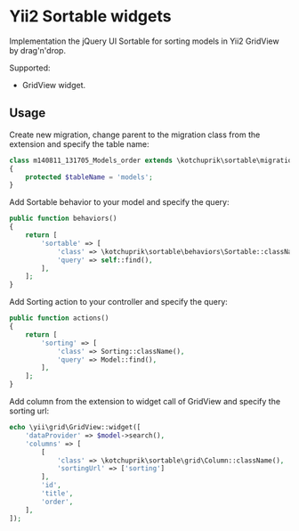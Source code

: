 # Yii2 Sortable widgets

Implementation the jQuery UI Sortable for sorting models in Yii2 GridView by drag'n'drop.

Supported:

- GridView widget.

## Usage

Create new migration, change parent to the migration class from the extension and specify the table name:

```php
class m140811_131705_Models_order extends \kotchuprik\sortable\migrations\Migration
{
    protected $tableName = 'models';
}
```

Add Sortable behavior to your model and specify the query:

```php
public function behaviors()
{
    return [
        'sortable' => [
            'class' => \kotchuprik\sortable\behaviors\Sortable::className(),
            'query' => self::find(),
        ],
    ];
}
```

Add Sorting action to your controller and specify the query:

```php
public function actions()
{
    return [
        'sorting' => [
            'class' => Sorting::className(),
            'query' => Model::find(),
        ],
    ];
}
```

Add column from the extension to widget call of GridView and specify the sorting url:

```php
echo \yii\grid\GridView::widget([
    'dataProvider' => $model->search(),
    'columns' => [
        [
            'class' => \kotchuprik\sortable\grid\Column::className(),
            'sortingUrl' => ['sorting']
        ],
        'id',
        'title',
        'order',
    ],
]);
```
